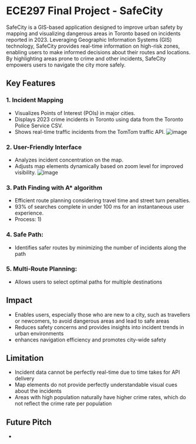 # ECE297 Final Project - SafeCity
SafeCity is a GIS-based application designed to improve urban safety by mapping and visualizing dangerous areas in Toronto based on incidents reported in 2023. Leveraging Geographic Information Systems (GIS) technology, SafeCity provides real-time information on high-risk zones, enabling users to make informed decisions about their routes and locations. By highlighting areas prone to crime and other incidents, SafeCity empowers users to navigate the city more safely.

## Key Features
### 1. Incident Mapping
- Visualizes Points of Interest (POIs) in major cities.
- Displays 2023 crime incidents in Toronto using data from the Toronto Police Service CSV.
- Shows real-time traffic incidents from the TomTom traffic API.
![image](https://github.com/suyeon240park/ECE297-SafeCity/assets/123034036/c282b4c5-c879-4334-9bf1-8d26e29b58d4)

 
### 2. User-Friendly Interface
- Analyzes incident concentration on the map.
- Adjusts map elements dynamically based on zoom level for improved visibility.
![image](https://github.com/suyeon240park/ECE297-SafeCity/assets/123034036/9f873bd4-9e3b-407d-aafb-4269afaa4780)

  
### 3. Path Finding with A* algorithm
- Efficient route planning considering travel time and street turn penalties.
- 93% of searches complete in under 100 ms for an instantaneous user experience.
- Process:
  1)

### 4. Safe Path:
- Identifies safer routes by minimizing the number of incidents along the path

### 5. Multi-Route Planning:
- Allows users to select optimal paths for multiple destinations

## Impact
- Enables users, especially those who are new to a city, such as travellers or newcomers, to avoid dangerous areas and lead to safe areas
- Reduces safety concerns and provides insights into incident trends in urban environments
- enhances navigation efficiency and promotes city-wide safety

## Limitation
- Incident data cannot be perfectly real-time due to time takes for API delivery
- Map elements do not provide perfectly understandable visual cues about the incidents
- Areas with high population naturally have higher crime rates, which do not reflect the crime rate per population

## Future Pitch
- 
